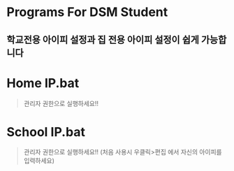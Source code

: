# Programs For DSM Student

## 학교전용 아이피 설정과 집 전용 아이피 설정이 쉽게 가능합니다
# Home IP.bat
> 관리자 권한으로 실행하세요!!

# School IP.bat
> 관리자 권한으로 실행하세요!!
> (처음 사용시 우클릭>편집 에서 자신의 아이피를 입력하세요)
